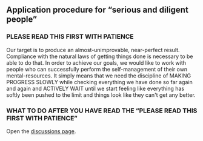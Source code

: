 ## Application procedure for “serious and diligent people”

### PLEASE READ THIS FIRST WITH PATIENCE 
Our target is to produce an almost-unimprovable, near-perfect result.
Compliance with the natural laws of getting things done is necessary to be able to do that.
In order to achieve our goals, we would like to work with people who can successfully perform the self-management of their own mental-resources.
It simply means that we need the discipline of MAKING PROGRESS SLOWLY while checking everything we have done so far again and again and ACTIVELY WAIT until we start feeling like everything has softly been pushed to the limit and things look like they can't get any better.

### WHAT TO DO AFTER YOU HAVE READ THE “PLEASE READ THIS FIRST WITH PATIENCE”
Open the [discussions page](https://github.com/speakworldlanguages/Translators-with-truly-outstanding-talent/discussions "This way we can know that you exist").
